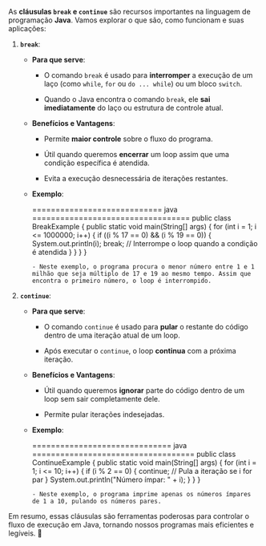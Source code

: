 As **cláusulas `break` e `continue`** são recursos importantes na linguagem de programação **Java**. Vamos explorar o que são, como funcionam e suas aplicações:

1. **`break`**:

    - **Para que serve**:

        - O comando `break` é usado para **interromper** a execução de um laço (como `while`, `for` ou `do ... while`) ou um bloco `switch`.

        - Quando o Java encontra o comando `break`, ele **sai imediatamente** do laço ou estrutura de controle atual.

    - **Benefícios e Vantagens**:

        - Permite **maior controle** sobre o fluxo do programa.

        - Útil quando queremos **encerrar** um loop assim que uma condição específica é atendida.

        - Evita a execução desnecessária de iterações restantes.

    - **Exemplo**:

        ============================ java ==================================
        public class BreakExample {
            public static void main(String[] args) {
                for (int i = 1; i <= 1000000; i++) {
                    if ((i % 17 == 0) && (i % 19 == 0)) {
                        System.out.println(i);
                        break; // Interrompe o loop quando a condição é atendida
                    }
                }
            }
        }
        ```
        - Neste exemplo, o programa procura o menor número entre 1 e 1 milhão que seja múltiplo de 17 e 19 ao mesmo tempo. Assim que encontra o primeiro número, o loop é interrompido.

2. **`continue`**:

    - **Para que serve**:

        - O comando `continue` é usado para **pular** o restante do código dentro de uma iteração atual de um loop.

        - Após executar o `continue`, o loop **continua** com a próxima iteração.

    - **Benefícios e Vantagens**:

        - Útil quando queremos **ignorar** parte do código dentro de um loop sem sair completamente dele.

        - Permite pular iterações indesejadas.

    - **Exemplo**:

        ============================== java ===================================
        public class ContinueExample {
            public static void main(String[] args) {
                for (int i = 1; i <= 10; i++) {
                    if (i % 2 == 0) {
                        continue; // Pula a iteração se i for par
                    }
                    System.out.println("Número ímpar: " + i);
                }
            }
        }
        ```
        - Neste exemplo, o programa imprime apenas os números ímpares de 1 a 10, pulando os números pares.

Em resumo, essas cláusulas são ferramentas poderosas para controlar o fluxo de execução em Java, tornando nossos programas mais eficientes e legíveis. 🚀

